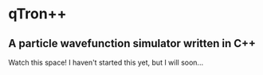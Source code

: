 # qTron++
## A particle wavefunction simulator written in C++

Watch this space! I haven't started this yet, but I will soon...
